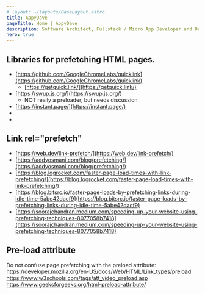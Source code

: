 ```yaml
---
# layout: ~/layouts/BaseLayout.astro
title: AppyDave
pageTitle: Home | AppyDave
description: Software Architect, Fullstack / Micro App Developer and Dancer
hero: true
---
```



## Libraries for prefetching HTML pages.

- [https://github.com/GoogleChromeLabs/quicklink](https://github.com/GoogleChromeLabs/quicklink)
  - [https://getquick.link/](https://getquick.link/)
- [https://swup.js.org/](https://swup.js.org/)
  - NOT really a preloader, but needs discussion
- [https://instant.page/](https://instant.page/)
- []()
- []()

## Link rel="prefetch"

- [https://web.dev/link-prefetch/](https://web.dev/link-prefetch/)
- [https://addyosmani.com/blog/prefetching/](https://addyosmani.com/blog/prefetching/)
- [https://blog.logrocket.com/faster-page-load-times-with-link-prefetching/](https://blog.logrocket.com/faster-page-load-times-with-link-prefetching/)
- [https://blog.bitsrc.io/faster-page-loads-by-prefetching-links-during-idle-time-5abe42dacf9](https://blog.bitsrc.io/faster-page-loads-by-prefetching-links-during-idle-time-5abe42dacf9)
- [https://soorajchandran.medium.com/speeding-up-your-website-using-prefetching-techniques-8077058b7418](https://soorajchandran.medium.com/speeding-up-your-website-using-prefetching-techniques-8077058b7418)

## Pre-load attribute

Do not confuse page prefetching with the preload attribute:
  https://developer.mozilla.org/en-US/docs/Web/HTML/Link_types/preload
  https://www.w3schools.com/tags/att_video_preload.asp
  https://www.geeksforgeeks.org/html-preload-attribute/


